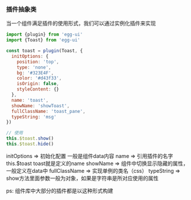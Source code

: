 ### 插件抽象类

当一个组件满足插件的使用形式，我们可以通过实例化插件来实现

```js
import {plugin} from 'egg-ui'
import {Toast} from 'egg-ui'

const toast = plugin(Toast, {
  initOptions: {
    position: 'top',
    type: 'none',
    bg: '#323E4F',
    color: '#d43f33',
    isOrigin: false,
    styleContent: {}
  },
  name: 'toast',
  showName: 'showToast',
  fullClassName: 'toast_pane',
  typeString: 'msg'
})

// 使用
this.$toast.show()
this.$toast.hide()
```

initOptions => 初始化配置   一般是组件data内容
name => 引用插件的名字   this.$toast toast就是定义的name
showName => 组件中切换显示隐藏的属性，一般定义在data中
fullClassName => 实现单例的类名（css）
typeString => show方法里面参数一般为对象，如果是字符串是所对应使用的属性

ps: 组件库中大部分的插件都是以这种形式构建